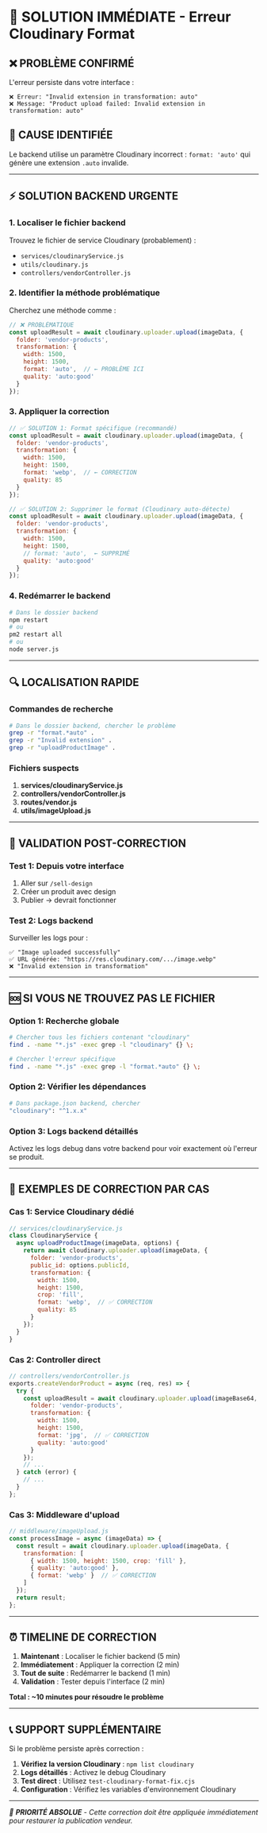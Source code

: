 # 🚨 SOLUTION IMMÉDIATE - Erreur Cloudinary Format

## ❌ **PROBLÈME CONFIRMÉ**

L'erreur persiste dans votre interface :
```
❌ Erreur: "Invalid extension in transformation: auto"
❌ Message: "Product upload failed: Invalid extension in transformation: auto"
```

## 🎯 **CAUSE IDENTIFIÉE**

Le backend utilise un paramètre Cloudinary incorrect : `format: 'auto'` qui génère une extension `.auto` invalide.

---

## ⚡ **SOLUTION BACKEND URGENTE**

### 1. **Localiser le fichier backend**
Trouvez le fichier de service Cloudinary (probablement) :
- `services/cloudinaryService.js`
- `utils/cloudinary.js` 
- `controllers/vendorController.js`

### 2. **Identifier la méthode problématique**
Cherchez une méthode comme :
```javascript
// ❌ PROBLÉMATIQUE
const uploadResult = await cloudinary.uploader.upload(imageData, {
  folder: 'vendor-products',
  transformation: {
    width: 1500,
    height: 1500,
    format: 'auto',  // ← PROBLÈME ICI
    quality: 'auto:good'
  }
});
```

### 3. **Appliquer la correction**
```javascript
// ✅ SOLUTION 1: Format spécifique (recommandé)
const uploadResult = await cloudinary.uploader.upload(imageData, {
  folder: 'vendor-products',
  transformation: {
    width: 1500,
    height: 1500,
    format: 'webp',  // ← CORRECTION
    quality: 85
  }
});

// ✅ SOLUTION 2: Supprimer le format (Cloudinary auto-détecte)
const uploadResult = await cloudinary.uploader.upload(imageData, {
  folder: 'vendor-products',
  transformation: {
    width: 1500,
    height: 1500,
    // format: 'auto',  ← SUPPRIMÉ
    quality: 'auto:good'
  }
});
```

### 4. **Redémarrer le backend**
```bash
# Dans le dossier backend
npm restart
# ou
pm2 restart all
# ou
node server.js
```

---

## 🔍 **LOCALISATION RAPIDE**

### Commandes de recherche
```bash
# Dans le dossier backend, chercher le problème
grep -r "format.*auto" .
grep -r "Invalid extension" .
grep -r "uploadProductImage" .
```

### Fichiers suspects
1. **services/cloudinaryService.js**
2. **controllers/vendorController.js**
3. **routes/vendor.js**
4. **utils/imageUpload.js**

---

## 🧪 **VALIDATION POST-CORRECTION**

### Test 1: Depuis votre interface
1. Aller sur `/sell-design`
2. Créer un produit avec design
3. Publier → devrait fonctionner

### Test 2: Logs backend
Surveiller les logs pour :
```
✅ "Image uploaded successfully"
✅ URL générée: "https://res.cloudinary.com/.../image.webp"
❌ "Invalid extension in transformation"
```

---

## 🆘 **SI VOUS NE TROUVEZ PAS LE FICHIER**

### Option 1: Recherche globale
```bash
# Chercher tous les fichiers contenant "cloudinary"
find . -name "*.js" -exec grep -l "cloudinary" {} \;

# Chercher l'erreur spécifique
find . -name "*.js" -exec grep -l "format.*auto" {} \;
```

### Option 2: Vérifier les dépendances
```bash
# Dans package.json backend, chercher
"cloudinary": "^1.x.x"
```

### Option 3: Logs backend détaillés
Activez les logs debug dans votre backend pour voir exactement où l'erreur se produit.

---

## 🔧 **EXEMPLES DE CORRECTION PAR CAS**

### Cas 1: Service Cloudinary dédié
```javascript
// services/cloudinaryService.js
class CloudinaryService {
  async uploadProductImage(imageData, options) {
    return await cloudinary.uploader.upload(imageData, {
      folder: 'vendor-products',
      public_id: options.publicId,
      transformation: {
        width: 1500,
        height: 1500,
        crop: 'fill',
        format: 'webp',  // ✅ CORRECTION
        quality: 85
      }
    });
  }
}
```

### Cas 2: Controller direct
```javascript
// controllers/vendorController.js
exports.createVendorProduct = async (req, res) => {
  try {
    const uploadResult = await cloudinary.uploader.upload(imageBase64, {
      folder: 'vendor-products',
      transformation: {
        width: 1500,
        height: 1500,
        format: 'jpg',  // ✅ CORRECTION
        quality: 'auto:good'
      }
    });
    // ...
  } catch (error) {
    // ...
  }
};
```

### Cas 3: Middleware d'upload
```javascript
// middleware/imageUpload.js
const processImage = async (imageData) => {
  const result = await cloudinary.uploader.upload(imageData, {
    transformation: [
      { width: 1500, height: 1500, crop: 'fill' },
      { quality: 'auto:good' },
      { format: 'webp' }  // ✅ CORRECTION
    ]
  });
  return result;
};
```

---

## ⏰ **TIMELINE DE CORRECTION**

1. **Maintenant** : Localiser le fichier backend (5 min)
2. **Immédiatement** : Appliquer la correction (2 min)  
3. **Tout de suite** : Redémarrer le backend (1 min)
4. **Validation** : Tester depuis l'interface (2 min)

**Total : ~10 minutes pour résoudre le problème**

---

## 📞 **SUPPORT SUPPLÉMENTAIRE**

Si le problème persiste après correction :

1. **Vérifiez la version Cloudinary** : `npm list cloudinary`
2. **Logs détaillés** : Activez le debug Cloudinary
3. **Test direct** : Utilisez `test-cloudinary-format-fix.cjs`
4. **Configuration** : Vérifiez les variables d'environnement Cloudinary

---

*🚨 **PRIORITÉ ABSOLUE** - Cette correction doit être appliquée immédiatement pour restaurer la publication vendeur.* 